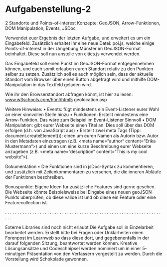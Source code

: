 # Aufgabenstellung-2

2 Standorte und Points-of-interest
Konzepte: GeoJSON, Arrow-Funktionen, DOM Manipulation, Events,
JSDoc

Verwendet euer Ergebnis der letzten Aufgabe, und erweitert es um ein Eingabefeld. Zusätzlich erhaltet Ihr eine neue Datei: poi.js,
welche einige Points-of-interest in der Umgebung Münster im GeoJSON-Format beinhaltet. Diese soll nun anstelle von cities.js verwendet werden.

Das Eingabefeld soll einen Punkt im GeoJSON-Format entgegennehmen können, und euch somit erlauben euren Standort relativ zu den
Punkten selber zu setzen. Zusätzlich soll es auch möglich sein, dass der aktuelle Standort vom Browser über einen Button abgefragt
wird und mithilfe DOM-Manipulation in das Textfeld geladen wird.

Wie ihr den Browserstandort abfragen könnt, ist hier zu lesen:
www.w3schools.com/html/html5 geolocation.asp

Weitere Hinweise:
• Events: fügt mindestens ein Event-Listener eurer Wahl an einer sinnvollen Stelle hinzu
• Funktionen: Erstellt mindestens eine Arrow-Funktion. Das wäre zum Beispiel im Event-Listener Sinnvoll
• DOM Manipulation: gibt eurer Webseite einen Titel an. Dies soll über das DOM erfolgen (d.h. von JavaScript aus)
• Erstellt zwei meta Tags (Tipp: document.createElement()): einen um euren Namen als Autorin bzw. Autor in den Metadaten
  einzutragen (z.B. <meta name=“author“ content=“Erika Mustermann“>) und einen um eine kurze Beschreibung eurer Webseite anzugeben
  (z.B. <meta name=“description“ content=“This is my cool website“>).

Dokumentation
• Die Funktionen sind in jsDoc-Syntax zu kommentieren, und zusätzlich mit Zeilenkommentaren zu versehen, die die inneren Abläufe der
  Funktionen beschreiben.

Bonuspunkte: Eigene Ideen fur zusätzliche Features sind gerne gesehen. Die Webseite könnte Beispielsweise bei Eingabe eines neuen
geoJSON-Punkts uberprüfen, ob diese valide ist und ob diese ein Feature oder eine Featurecollection ist.

. . . . . . . . . . . . . . . . . . . . . . . . . . . . . . . . . . . . . . . . . . . . . . . . . . . . . . . . . . . . . . . . . .

Externe Libraries sind noch nicht erlaubt Die Aufgabe soll in Einzelarbeit bearbeitet werden.
Erstellt bitte bei Fragen oder Unklarheiten einen Forenpost im Learnweb so dass diese dort, und gegebenenfalls in der darauf folgenden
Sitzung, beantwortet werden können.
Kreative Lösungsansätze und Codeschnipsel werden nominiert um in einer 5-minutigen Präsentation von den Verfassern vorgestellt zu
werden. Durch die Vorstellung wird Schokolade gewonnen.